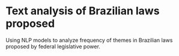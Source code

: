 # Text analysis of Brazilian laws proposed

Using NLP models to analyze frequency of themes in Brazilian laws proposed by federal legislative power.